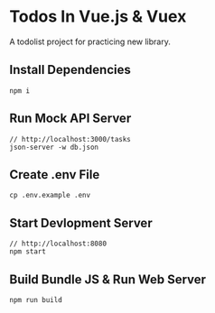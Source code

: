 # Todos In Vue.js & Vuex
A todolist project for practicing new library.

## Install Dependencies

```
npm i
```

## Run Mock API Server

```
// http://localhost:3000/tasks
json-server -w db.json
```

## Create .env File

```
cp .env.example .env
```

## Start Devlopment Server

```
// http://localhost:8080
npm start
```

## Build Bundle JS & Run Web Server

```
npm run build
```
